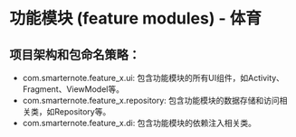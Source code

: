 # 功能模块 (feature modules) - 体育 
## 项目架构和包命名策略：
- com.smarternote.feature_x.ui: 包含功能模块的所有UI组件，如Activity、Fragment、ViewModel等。
- com.smarternote.feature_x.repository: 包含功能模块的数据存储和访问相关类，如Repository等。
- com.smarternote.feature_x.di: 包含功能模块的依赖注入相关类。